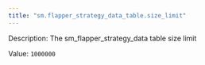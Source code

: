 ```yaml
---
title: "sm.flapper_strategy_data_table.size_limit"
---
```


Description: The sm_flapper_strategy_data table size limit

Value: `1000000`